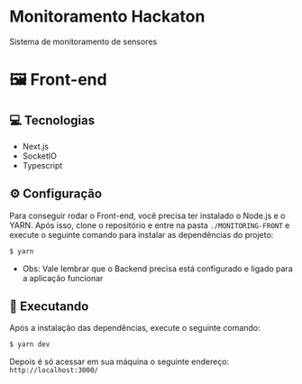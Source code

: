 # Monitoramento Hackaton

Sistema de monitoramento de sensores

# 🖼 Front-end

## 💻 Tecnologias

- Next.js
- SocketIO
- Typescript

## ⚙ Configuração

Para conseguir rodar o Front-end, você precisa ter instalado o Node.js e o YARN.
Após isso, clone o repositório e entre na pasta `./MONITORING-FRONT` e execute o seguinte comando para instalar as dependências do projeto:

```bash
$ yarn
```

- Obs: Vale lembrar que o Backend precisa está configurado e ligado para a aplicação funcionar

## 🚀 Executando

Após a instalação das dependências, execute o seguinte comando:

```bash
$ yarn dev
```

Depois é só acessar em sua máquina o seguinte endereço: `http://localhost:3000/`
